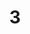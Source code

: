 ---
layout: painting
title: 3
image: /images/paintings/mirroredhips/JRB Web 106.jpg
dimensions: 500mm x 1000mm
media: Acrylic Paint on Mirrored High Impact Polystyrene
group: Mirroredhips
---